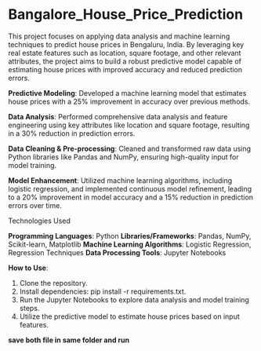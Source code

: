 # Bangalore_House_Price_Prediction
This project focuses on applying data analysis and machine learning techniques to predict house prices in Bengaluru, India. By leveraging key real estate features such as location, square footage, and other relevant attributes, the project aims to build a robust predictive model capable of estimating house prices with improved accuracy and reduced prediction errors.

**Predictive Modeling**: Developed a machine learning model that estimates house prices with a 25% improvement in accuracy over previous methods.

**Data Analysis**: Performed comprehensive data analysis and feature engineering using key attributes like location and square footage, resulting in a 30% reduction in prediction errors.

**Data Cleaning & Pre-processing**: Cleaned and transformed raw data using Python libraries like Pandas and NumPy, ensuring high-quality input for model training.

**Model Enhancement**: Utilized machine learning algorithms, including logistic regression, and implemented continuous model refinement, leading to a 20% improvement in model accuracy and a 15% reduction in prediction errors over time.

Technologies Used

**Programming Languages**: Python
**Libraries/Frameworks**: Pandas, NumPy, Scikit-learn, Matplotlib
**Machine Learning Algorithms**: Logistic Regression, Regression Techniques
**Data Processing Tools**: Jupyter Notebooks

**How to Use**:
1. Clone the repository.
2. Install dependencies: pip install -r requirements.txt.
3. Run the Jupyter Notebooks to explore data analysis and model training steps.
4. Utilize the predictive model to estimate house prices based on input features.

**save both file in same folder and run**
